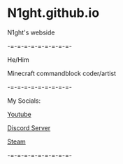 # N1ght.github.io
N1ght's webside

-=-=-=-=-=-=-=-=-=-


He/Him

Minecraft commandblock coder/artist


-=-=-=-=-=-=-=-=-=-

My Socials:

[Youtube](https://youtube.com/@_PNR_?si=1V8Yj38AlhJKLlVY)


[Discord Server](https://discord.com/invite/HhdkVjWrSc)


[Steam](https://steamcommunity.com/profiles/76561198036147172)




-=-=-=-=-=-=-=-=-=-
